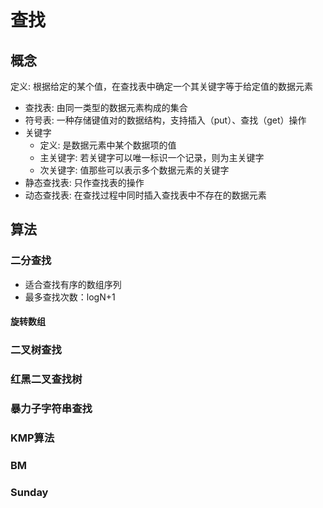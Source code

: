 # 查找

## 概念

定义: 根据给定的某个值，在查找表中确定一个其关键字等于给定值的数据元素

- 查找表: 由同一类型的数据元素构成的集合
- 符号表: 一种存储键值对的数据结构，支持插入（put）、查找（get）操作
- 关键字
  - 定义: 是数据元素中某个数据项的值
  - 主关键字: 若关键字可以唯一标识一个记录，则为主关键字
  - 次关键字: 值那些可以表示多个数据元素的关键字
- 静态查找表: 只作查找表的操作
- 动态查找表: 在查找过程中同时插入查找表中不存在的数据元素

## 算法

### 二分查找

- 适合查找有序的数组序列
- 最多查找次数：logN+1

#### 旋转数组

### 二叉树查找

### 红黑二叉查找树

### 暴力子字符串查找

### KMP算法

### BM

### Sunday
